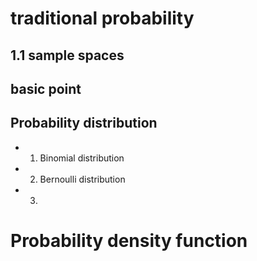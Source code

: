 # traditional probability

## 1.1 sample spaces
## basic point
## Probability distribution
 - 1. Binomial distribution 
 - 2. Bernoulli distribution
 - 3. 

# Probability density function
